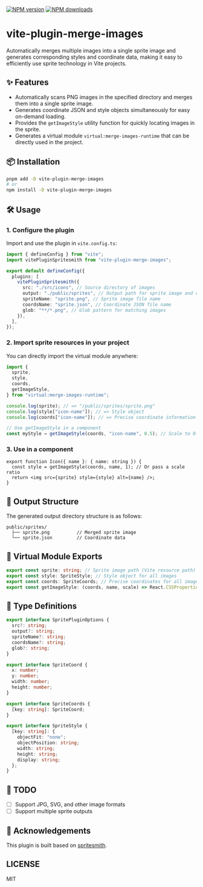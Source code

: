 [![NPM version](https://img.shields.io/npm/v/vite-plugin-merge-images.svg?style=flat)](https://npmjs.com/package/vite-plugin-merge-images)
[![NPM downloads](http://img.shields.io/npm/dm/vite-plugin-merge-images.svg?style=flat)](https://npmjs.com/package/vite-plugin-merge-images)

# vite-plugin-merge-images

Automatically merges multiple images into a single sprite image and generates corresponding styles and coordinate data, making it easy to efficiently use sprite technology in Vite projects.

## ✨ Features

- Automatically scans PNG images in the specified directory and merges them into a single sprite image.
- Generates coordinate JSON and style objects simultaneously for easy on-demand loading.
- Provides the `getImageStyle` utility function for quickly locating images in the sprite.
- Generates a virtual module `virtual:merge-images-runtime` that can be directly used in the project.

## 📦 Installation

```bash
pnpm add -D vite-plugin-merge-images
# or
npm install -D vite-plugin-merge-images
```

## 🛠️ Usage

### 1. Configure the plugin

Import and use the plugin in `vite.config.ts`:

```ts
import { defineConfig } from "vite";
import vitePluginSpritesmith from "vite-plugin-merge-images";

export default defineConfig({
  plugins: [
    vitePluginSpritesmith({
      src: "./src/icons", // Source directory of images
      output: "./public/sprites", // Output path for sprite image and coordinates
      spriteName: "sprite.png", // Sprite image file name
      coordsName: "sprite.json", // Coordinate JSON file name
      glob: "**/*.png", // Glob pattern for matching images
    }),
  ],
});
```

### 2. Import sprite resources in your project

You can directly import the virtual module anywhere:

```ts
import {
  sprite,
  style,
  coords,
  getImageStyle,
} from "virtual:merge-images-runtime";

console.log(sprite); // => "/public/sprites/sprite.png"
console.log(style["icon-name"]); // => Style object
console.log(coords["icon-name"]); // => Precise coordinate information

// Use getImageStyle in a component
const myStyle = getImageStyle(coords, "icon-name", 0.5); // Scale to 0.5x
```

### 3. Use in a component

```tsx
export function Icon({ name }: { name: string }) {
  const style = getImageStyle(coords, name, 1); // Or pass a scale ratio
  return <img src={sprite} style={style} alt={name} />;
}
```

## 📁 Output Structure

The generated output directory structure is as follows:

```
public/sprites/
  ├── sprite.png          // Merged sprite image
  └── sprite.json         // Coordinate data
```

## 🧩 Virtual Module Exports

```ts
export const sprite: string; // Sprite image path (Vite resource path)
export const style: SpriteStyle; // Style object for all images
export const coords: SpriteCoords; // Precise coordinates for all images
export const getImageStyle: (coords, name, scale) => React.CSSProperties;
```

## 📌 Type Definitions

```ts
export interface SpritePluginOptions {
  src?: string;
  output?: string;
  spriteName?: string;
  coordsName?: string;
  glob?: string;
}

export interface SpriteCoord {
  x: number;
  y: number;
  width: number;
  height: number;
}

export interface SpriteCoords {
  [key: string]: SpriteCoord;
}

export interface SpriteStyle {
  [key: string]: {
    objectFit: "none";
    objectPosition: string;
    width: string;
    height: string;
    display: string;
  };
}
```

## 🧪 TODO

- [ ] Support JPG, SVG, and other image formats
- [ ] Support multiple sprite outputs

## 🤝 Acknowledgements

This plugin is built based on [spritesmith](https://github.com/Ensighten/spritesmith).

## LICENSE

MIT
